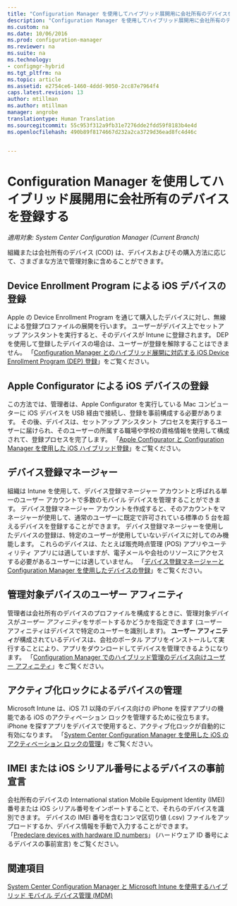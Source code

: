 ```yaml
---
title: "Configuration Manager を使用してハイブリッド展開用に会社所有のデバイスを登録する | Microsoft Docs"
description: "Configuration Manager を使用してハイブリッド展開用に会社所有のデバイスを登録するさまざまな方法について説明します。"
ms.custom: na
ms.date: 10/06/2016
ms.prod: configuration-manager
ms.reviewer: na
ms.suite: na
ms.technology:
- configmgr-hybrid
ms.tgt_pltfrm: na
ms.topic: article
ms.assetid: e2754ce6-1460-4ddd-9050-2cc87e7964f4
caps.latest.revision: 13
author: mtillman
ms.author: mtillman
manager: angrobe
translationtype: Human Translation
ms.sourcegitcommit: 55c953f312a9fb31e7276dde2fdd59f8183b4e4d
ms.openlocfilehash: 490b89f8174667d232a2ca3729d36ead8fc4d46c


---
```

# <a name="enroll-company-owned-devices-for-hybrid-deployments-with-configuration-manager"></a>Configuration Manager を使用してハイブリッド展開用に会社所有のデバイスを登録する

*適用対象: System Center Configuration Manager (Current Branch)*

組織または会社所有のデバイス (COD) は、デバイスおよびその購入方法に応じて、さまざまな方法で管理対象に含めることができます。  

## <a name="enroll-device-enrollment-program-ios-devices"></a>Device Enrollment Program による iOS デバイスの登録  
 Apple の Device Enrollment Program を通じて購入したデバイスに対し、無線による登録プロファイルの展開を行います。 ユーザーがデバイス上でセットアップ アシスタントを実行すると、そのデバイスが Intune に登録されます。  DEP を使用して登録したデバイスの場合は、ユーザーが登録を解除することはできません。 「[Configuration Manager とのハイブリッド展開に対応する iOS Device Enrollment Program (DEP) 登録](../../mdm/deploy-use/ios-device-enrollment-program-for-hybrid.md)」をご覧ください。  

## <a name="enroll-ios-devices-with-apple-configurator"></a>Apple Configurator による iOS デバイスの登録  
 この方法では、管理者は、Apple Configurator を実行している Mac コンピューターに iOS デバイスを USB 経由で接続し、登録を事前構成する必要があります。 その後、デバイスは、セットアップ アシスタント プロセスを実行するユーザーに届けられ、そのユーザーの所属する職場や学校の資格情報を使用して構成されて、登録プロセスを完了します。 「[Apple Configurator と Configuration Manager を使用した iOS ハイブリッド登録](../../mdm/deploy-use/ios-hybrid-enrollment-using-apple-configurator.md)」をご覧ください。  

## <a name="device-enrollment-manager"></a>デバイス登録マネージャー  
 組織は Intune を使用して、デバイス登録マネージャー アカウントと呼ばれる単一のユーザー アカウントで多数のモバイル デバイスを管理することができます。 デバイス登録マネージャー アカウントを作成すると、そのアカウントをマネージャーが使用して、通常のユーザーに既定で許可されている標準の 5 台を超えるデバイスを登録することができます。 デバイス登録マネージャーを使用したデバイスの登録は、特定のユーザーが使用していないデバイスに対してのみ機能します。 これらのデバイスは、たとえば販売時点管理 (POS) アプリやユーティリティ アプリには適していますが、電子メールや会社のリソースにアクセスする必要があるユーザーには適していません。 「[デバイス登録マネージャーと Configuration Manager を使用したデバイスの登録](../../mdm/deploy-use/enroll-devices-with-device-enrollment-manager.md)」をご覧ください。  

## <a name="user-affinity-for-managed-devices"></a>管理対象デバイスのユーザー アフィニティ  
 管理者は会社所有のデバイスのプロファイルを構成するときに、管理対象デバイスが*ユーザー アフィニティ*をサポートするかどうかを指定できます (ユーザー アフィニティはデバイスで特定のユーザーを識別します)。 **ユーザー アフィニティ**が構成されているデバイスは、会社のポータル アプリをインストールして実行することにより、アプリをダウンロードしてデバイスを管理できるようになります。 「[Configuration Manager でのハイブリッド管理のデバイス向けユーザー アフィニティ](../../mdm/deploy-use/user-affinity-for-hybrid-managed-devices.md)」をご覧ください。  

## <a name="manage-devices-with-activation-lock"></a>アクティブ化ロックによるデバイスの管理  
 Microsoft Intune は、iOS 7.1 以降のデバイス向けの iPhone を探すアプリの機能である iOS のアクティベーション ロックを管理するために役立ちます。 iPhone を探すアプリをデバイスで使用すると、アクティブ化ロックが自動的に有効になります。 「[System Center Configuration Manager を使用した iOS のアクティベーション ロックの管理](../../mdm/deploy-use/manage-ios-activation-lock.md)」をご覧ください。

 ## <a name="predeclare-devices-with-imei-or-ios-serial-numbers"></a>IMEI または iOS シリアル番号によるデバイスの事前宣言

会社所有のデバイスの International station Mobile Equipment Identity (IMEI) 番号または iOS シリアル番号をインポートすることで、それらのデバイスを識別できます。 デバイスの IMEI 番号を含むコンマ区切り値 (.csv) ファイルをアップロードするか、デバイス情報を手動で入力することができます。  「[Predeclare devices with hardware ID numbers](../../mdm/deploy-use/predeclare-devices-with-hardware-id.md)」 (ハードウェア ID 番号によるデバイスの事前宣言) をご覧ください。

## <a name="see-also"></a>関連項目  
 [System Center Configuration Manager と Microsoft Intune を使用するハイブリッド モバイル デバイス管理 (MDM)](https://docs.microsoft.com/sccm/mdm/understand/hybrid-mobile-device-management)



<!--HONumber=Dec16_HO3-->



